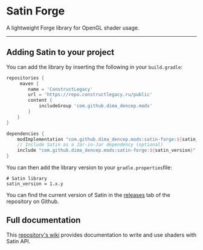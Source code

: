 # Satin Forge

A lightweight Forge library for OpenGL shader usage.

---

## Adding Satin to your project

You can add the library by inserting the following in your `build.gradle`:

```gradle
repositories {
     maven {
        name = 'ConstructLegacy'
        url = 'https://repo.constructlegacy.ru/public'
        content {
            includeGroup 'com.github.dima_dencep.mods'
        }
    }
}

dependencies {
    modImplementation "com.github.dima_dencep.mods:satin-forge:${satin_version}"
    // Include Satin as a Jar-in-Jar dependency (optional)
    include "com.github.dima_dencep.mods:satin-forge:${satin_version}"
}
```

You can then add the library version to your `gradle.properties`file:

```properties
# Satin library
satin_version = 1.x.y
```

You can find the current version of Satin in the [releases](https://github.com/dimadencep/Satin/releases) tab of the repository on Github.

## Full documentation
This [repository's wiki](https://github.com/Ladysnake/Satin/wiki) provides documentation to write and use shaders with Satin API.
